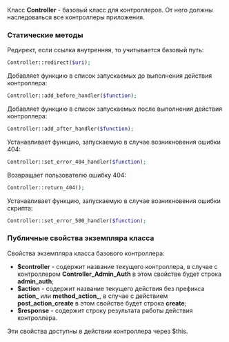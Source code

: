 Класс **Controller** - базовый класс для контроллеров. От него должны наследоваться все контроллеры приложения.

### Статические методы

Редирект, если ссылка внутренняя, то учитывается базовый путь:
```php
Controller::redirect($uri);
```

Добавляет функцию в список запускаемых до выполнения действия контроллера:
```php
Controller::add_before_handler($function);
```

Добавляет функцию в список запускаемых после выполнения действия контроллера:
```php
Controller::add_after_handler($function);
```

Устанавливает функцию, запускаемую в случае возникновения ошибки 404:
```php
Controller::set_error_404_handler($function);
```

Возвращает пользователю ошибку 404:
```php
Controller::return_404();
```

Устанавливает функцию, запускаемую в случае возникновения ошибки скрипта:
```php
Controller::set_error_500_handler($function);
```

### Публичные свойства экземпляра класса

Свойства экземпляра класса базового контроллера:

* **$controller** - содержит название текущего контроллера, в случае с контроллером **Controller_Admin_Auth** в этом свойстве будет строка **admin_auth**;
* **$action** - содержит название текущего действия без префикса **action_** или **method\_action\_**, в случае с действием **post_action_create** в этом свойстве будет строка **create**;
* **$response** - содержит строку результата работы действия контроллера.

Эти свойства доступны в действии контроллера через $this.
